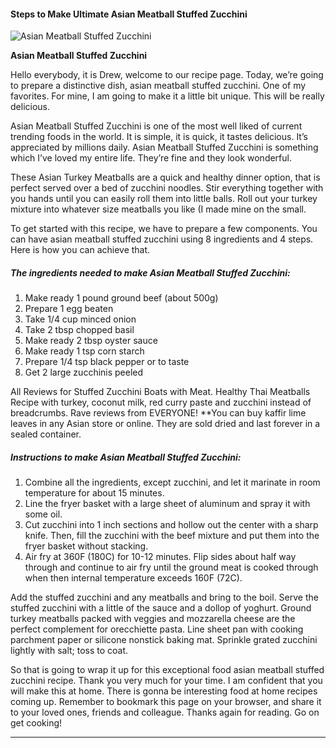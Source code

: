             

#### Steps to Make Ultimate Asian Meatball Stuffed Zucchini

![Asian Meatball Stuffed Zucchini](https://img-global.cpcdn.com/recipes/f9634c88c8078344/751x532cq70/asian-meatball-stuffed-zucchini-recipe-main-photo.jpg)

**Asian Meatball Stuffed Zucchini**

Hello everybody, it is Drew, welcome to our recipe page. Today, we’re going to prepare a distinctive dish, asian meatball stuffed zucchini. One of my favorites. For mine, I am going to make it a little bit unique. This will be really delicious.

Asian Meatball Stuffed Zucchini is one of the most well liked of current trending foods in the world. It is simple, it is quick, it tastes delicious. It’s appreciated by millions daily. Asian Meatball Stuffed Zucchini is something which I’ve loved my entire life. They’re fine and they look wonderful.

These Asian Turkey Meatballs are a quick and healthy dinner option, that is perfect served over a bed of zucchini noodles. Stir everything together with you hands until you can easily roll them into little balls. Roll out your turkey mixture into whatever size meatballs you like (I made mine on the small.

To get started with this recipe, we have to prepare a few components. You can have asian meatball stuffed zucchini using 8 ingredients and 4 steps. Here is how you can achieve that.

##### The ingredients needed to make Asian Meatball Stuffed Zucchini:

1.  Make ready 1 pound ground beef (about 500g)
2.  Prepare 1 egg beaten
3.  Take 1/4 cup minced onion
4.  Take 2 tbsp chopped basil
5.  Make ready 2 tbsp oyster sauce
6.  Make ready 1 tsp corn starch
7.  Prepare 1/4 tsp black pepper or to taste
8.  Get 2 large zucchinis peeled

All Reviews for Stuffed Zucchini Boats with Meat. Healthy Thai Meatballs Recipe with turkey, coconut milk, red curry paste and zucchini instead of breadcrumbs. Rave reviews from EVERYONE! \*\*You can buy kaffir lime leaves in any Asian store or online. They are sold dried and last forever in a sealed container.

##### Instructions to make Asian Meatball Stuffed Zucchini:

1.  Combine all the ingredients, except zucchini, and let it marinate in room temperature for about 15 minutes.
2.  Line the fryer basket with a large sheet of aluminum and spray it with some oil.
3.  Cut zucchini into 1 inch sections and hollow out the center with a sharp knife. Then, fill the zucchini with the beef mixture and put them into the fryer basket without stacking.
4.  Air fry at 360F (180C) for 10-12 minutes. Flip sides about half way through and continue to air fry until the ground meat is cooked through when then internal temperature exceeds 160F (72C).

Add the stuffed zucchini and any meatballs and bring to the boil. Serve the stuffed zucchini with a little of the sauce and a dollop of yoghurt. Ground turkey meatballs packed with veggies and mozzarella cheese are the perfect complement for orecchiette pasta. Line sheet pan with cooking parchment paper or silicone nonstick baking mat. Sprinkle grated zucchini lightly with salt; toss to coat.

So that is going to wrap it up for this exceptional food asian meatball stuffed zucchini recipe. Thank you very much for your time. I am confident that you will make this at home. There is gonna be interesting food at home recipes coming up. Remember to bookmark this page on your browser, and share it to your loved ones, friends and colleague. Thanks again for reading. Go on get cooking!

* * *